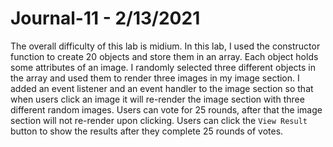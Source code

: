 # Journal-11 - 2/13/2021  

The overall difficulty of this lab is midium. In this lab, I used the constructor function to create 20 objects and store them in an array. Each object holds some attributes of an image. I randomly selected three different objects in the array and used them to render three images in my image section. I added an event listener and an event handler to the image section so that when users click an image it will re-render the image section with three different random images. Users can vote for 25 rounds, after that the image section will not re-render upon clicking. Users can click the `View Result` button to show the results after they complete 25 rounds of votes.  